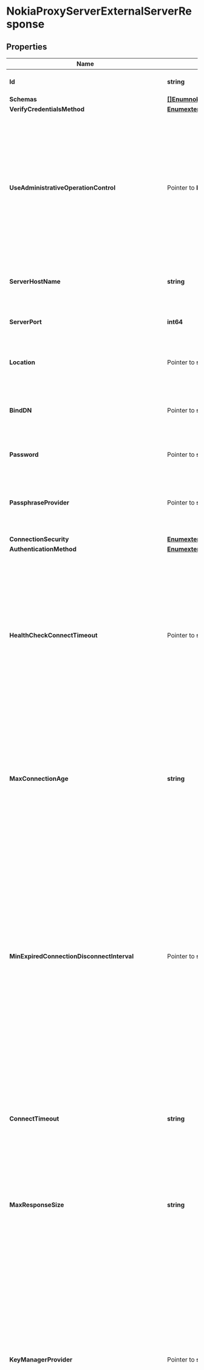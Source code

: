 # NokiaProxyServerExternalServerResponse

## Properties

Name | Type | Description | Notes
------------ | ------------- | ------------- | -------------
**Id** | **string** | Name of the External Server | 
**Schemas** | [**[]EnumnokiaProxyServerExternalServerSchemaUrn**](EnumnokiaProxyServerExternalServerSchemaUrn.md) |  | 
**VerifyCredentialsMethod** | [**EnumexternalServerVerifyCredentialsMethodProp**](EnumexternalServerVerifyCredentialsMethodProp.md) |  | 
**UseAdministrativeOperationControl** | Pointer to **bool** | Indicates whether to include the administrative operation request control in requests sent to this server which are intended for administrative operations (e.g., health checking) rather than requests directly from clients. | [optional] 
**ServerHostName** | **string** | The host name or IP address of the target LDAP server. | 
**ServerPort** | **int64** | The port number on which the server listens for requests. | 
**Location** | Pointer to **string** | Specifies the location for the LDAP External Server. | [optional] 
**BindDN** | Pointer to **string** | The DN to use to bind to the target LDAP server if simple authentication is required. | [optional] 
**Password** | Pointer to **string** | The login password for the specified user. | [optional] 
**PassphraseProvider** | Pointer to **string** | The passphrase provider to use to obtain the login password for the specified user. | [optional] 
**ConnectionSecurity** | [**EnumexternalServerConnectionSecurityProp**](EnumexternalServerConnectionSecurityProp.md) |  | 
**AuthenticationMethod** | [**EnumexternalServerNokiaProxyServerAuthenticationMethodProp**](EnumexternalServerNokiaProxyServerAuthenticationMethodProp.md) |  | 
**HealthCheckConnectTimeout** | Pointer to **string** | Specifies the maximum length of time to wait for a connection to be established for the purpose of performing a health check. If the connection cannot be established within this length of time, the server will be classified as unavailable. | [optional] 
**MaxConnectionAge** | **string** | Specifies the maximum length of time that connections to this server should be allowed to remain established before being closed and replaced with newly-established connections. | 
**MinExpiredConnectionDisconnectInterval** | Pointer to **string** | Specifies the minimum length of time that should pass between connection closures as a result of the connections being established for longer than the maximum connection age. This may help avoid cases in which a large number of connections are closed and re-established in a short period of time because of the maximum connection age. | [optional] 
**ConnectTimeout** | **string** | Specifies the maximum length of time to wait for a connection to be established before giving up and considering the server unavailable. | 
**MaxResponseSize** | **string** | Specifies the maximum response size that should be supported for messages received from the LDAP external server. | 
**KeyManagerProvider** | Pointer to **string** | The key manager provider to use if SSL or StartTLS is to be used for connection-level security. When specifying a value for this property (except when using the Null key manager provider) you must ensure that the external server trusts this server&#39;s public certificate by adding this server&#39;s public certificate to the external server&#39;s trust store. | [optional] 
**TrustManagerProvider** | Pointer to **string** | The trust manager provider to use if SSL or StartTLS is to be used for connection-level security. | [optional] 
**InitialConnections** | Pointer to **int64** | The number of connections to initially establish to the LDAP external server. A value of zero indicates that the number of connections should be dynamically based on the number of available worker threads. This will be ignored when using a thread-local connection pool. | [optional] 
**MaxConnections** | Pointer to **int64** | The maximum number of concurrent connections to maintain for the LDAP external server. A value of zero indicates that the number of connections should be dynamically based on the number of available worker threads. This will be ignored when using a thread-local connection pool. | [optional] 
**DefunctConnectionResultCode** | Pointer to [**[]EnumexternalServerDefunctConnectionResultCodeProp**](EnumexternalServerDefunctConnectionResultCodeProp.md) |  | [optional] 
**AbandonOnTimeout** | Pointer to **bool** | Indicates whether to send an abandon request for an operation for which a response timeout is encountered. A request which has timed out on one server may be retried on another server regardless of whether an abandon request is sent, but if the initial attempt is not abandoned then a long-running operation may unnecessarily continue to consume processing resources on the initial server. | [optional] 
**Description** | Pointer to **string** | A description for this External Server | [optional] 
**Meta** | Pointer to [**MetaMeta**](MetaMeta.md) |  | [optional] 
**Urnpingidentityschemasconfigurationmessages20** | Pointer to [**MetaUrnPingidentitySchemasConfigurationMessages20**](MetaUrnPingidentitySchemasConfigurationMessages20.md) |  | [optional] 

## Methods

### NewNokiaProxyServerExternalServerResponse

`func NewNokiaProxyServerExternalServerResponse(id string, schemas []EnumnokiaProxyServerExternalServerSchemaUrn, verifyCredentialsMethod EnumexternalServerVerifyCredentialsMethodProp, serverHostName string, serverPort int64, connectionSecurity EnumexternalServerConnectionSecurityProp, authenticationMethod EnumexternalServerNokiaProxyServerAuthenticationMethodProp, maxConnectionAge string, connectTimeout string, maxResponseSize string, ) *NokiaProxyServerExternalServerResponse`

NewNokiaProxyServerExternalServerResponse instantiates a new NokiaProxyServerExternalServerResponse object
This constructor will assign default values to properties that have it defined,
and makes sure properties required by API are set, but the set of arguments
will change when the set of required properties is changed

### NewNokiaProxyServerExternalServerResponseWithDefaults

`func NewNokiaProxyServerExternalServerResponseWithDefaults() *NokiaProxyServerExternalServerResponse`

NewNokiaProxyServerExternalServerResponseWithDefaults instantiates a new NokiaProxyServerExternalServerResponse object
This constructor will only assign default values to properties that have it defined,
but it doesn't guarantee that properties required by API are set

### GetId

`func (o *NokiaProxyServerExternalServerResponse) GetId() string`

GetId returns the Id field if non-nil, zero value otherwise.

### GetIdOk

`func (o *NokiaProxyServerExternalServerResponse) GetIdOk() (*string, bool)`

GetIdOk returns a tuple with the Id field if it's non-nil, zero value otherwise
and a boolean to check if the value has been set.

### SetId

`func (o *NokiaProxyServerExternalServerResponse) SetId(v string)`

SetId sets Id field to given value.


### GetSchemas

`func (o *NokiaProxyServerExternalServerResponse) GetSchemas() []EnumnokiaProxyServerExternalServerSchemaUrn`

GetSchemas returns the Schemas field if non-nil, zero value otherwise.

### GetSchemasOk

`func (o *NokiaProxyServerExternalServerResponse) GetSchemasOk() (*[]EnumnokiaProxyServerExternalServerSchemaUrn, bool)`

GetSchemasOk returns a tuple with the Schemas field if it's non-nil, zero value otherwise
and a boolean to check if the value has been set.

### SetSchemas

`func (o *NokiaProxyServerExternalServerResponse) SetSchemas(v []EnumnokiaProxyServerExternalServerSchemaUrn)`

SetSchemas sets Schemas field to given value.


### GetVerifyCredentialsMethod

`func (o *NokiaProxyServerExternalServerResponse) GetVerifyCredentialsMethod() EnumexternalServerVerifyCredentialsMethodProp`

GetVerifyCredentialsMethod returns the VerifyCredentialsMethod field if non-nil, zero value otherwise.

### GetVerifyCredentialsMethodOk

`func (o *NokiaProxyServerExternalServerResponse) GetVerifyCredentialsMethodOk() (*EnumexternalServerVerifyCredentialsMethodProp, bool)`

GetVerifyCredentialsMethodOk returns a tuple with the VerifyCredentialsMethod field if it's non-nil, zero value otherwise
and a boolean to check if the value has been set.

### SetVerifyCredentialsMethod

`func (o *NokiaProxyServerExternalServerResponse) SetVerifyCredentialsMethod(v EnumexternalServerVerifyCredentialsMethodProp)`

SetVerifyCredentialsMethod sets VerifyCredentialsMethod field to given value.


### GetUseAdministrativeOperationControl

`func (o *NokiaProxyServerExternalServerResponse) GetUseAdministrativeOperationControl() bool`

GetUseAdministrativeOperationControl returns the UseAdministrativeOperationControl field if non-nil, zero value otherwise.

### GetUseAdministrativeOperationControlOk

`func (o *NokiaProxyServerExternalServerResponse) GetUseAdministrativeOperationControlOk() (*bool, bool)`

GetUseAdministrativeOperationControlOk returns a tuple with the UseAdministrativeOperationControl field if it's non-nil, zero value otherwise
and a boolean to check if the value has been set.

### SetUseAdministrativeOperationControl

`func (o *NokiaProxyServerExternalServerResponse) SetUseAdministrativeOperationControl(v bool)`

SetUseAdministrativeOperationControl sets UseAdministrativeOperationControl field to given value.

### HasUseAdministrativeOperationControl

`func (o *NokiaProxyServerExternalServerResponse) HasUseAdministrativeOperationControl() bool`

HasUseAdministrativeOperationControl returns a boolean if a field has been set.

### GetServerHostName

`func (o *NokiaProxyServerExternalServerResponse) GetServerHostName() string`

GetServerHostName returns the ServerHostName field if non-nil, zero value otherwise.

### GetServerHostNameOk

`func (o *NokiaProxyServerExternalServerResponse) GetServerHostNameOk() (*string, bool)`

GetServerHostNameOk returns a tuple with the ServerHostName field if it's non-nil, zero value otherwise
and a boolean to check if the value has been set.

### SetServerHostName

`func (o *NokiaProxyServerExternalServerResponse) SetServerHostName(v string)`

SetServerHostName sets ServerHostName field to given value.


### GetServerPort

`func (o *NokiaProxyServerExternalServerResponse) GetServerPort() int64`

GetServerPort returns the ServerPort field if non-nil, zero value otherwise.

### GetServerPortOk

`func (o *NokiaProxyServerExternalServerResponse) GetServerPortOk() (*int64, bool)`

GetServerPortOk returns a tuple with the ServerPort field if it's non-nil, zero value otherwise
and a boolean to check if the value has been set.

### SetServerPort

`func (o *NokiaProxyServerExternalServerResponse) SetServerPort(v int64)`

SetServerPort sets ServerPort field to given value.


### GetLocation

`func (o *NokiaProxyServerExternalServerResponse) GetLocation() string`

GetLocation returns the Location field if non-nil, zero value otherwise.

### GetLocationOk

`func (o *NokiaProxyServerExternalServerResponse) GetLocationOk() (*string, bool)`

GetLocationOk returns a tuple with the Location field if it's non-nil, zero value otherwise
and a boolean to check if the value has been set.

### SetLocation

`func (o *NokiaProxyServerExternalServerResponse) SetLocation(v string)`

SetLocation sets Location field to given value.

### HasLocation

`func (o *NokiaProxyServerExternalServerResponse) HasLocation() bool`

HasLocation returns a boolean if a field has been set.

### GetBindDN

`func (o *NokiaProxyServerExternalServerResponse) GetBindDN() string`

GetBindDN returns the BindDN field if non-nil, zero value otherwise.

### GetBindDNOk

`func (o *NokiaProxyServerExternalServerResponse) GetBindDNOk() (*string, bool)`

GetBindDNOk returns a tuple with the BindDN field if it's non-nil, zero value otherwise
and a boolean to check if the value has been set.

### SetBindDN

`func (o *NokiaProxyServerExternalServerResponse) SetBindDN(v string)`

SetBindDN sets BindDN field to given value.

### HasBindDN

`func (o *NokiaProxyServerExternalServerResponse) HasBindDN() bool`

HasBindDN returns a boolean if a field has been set.

### GetPassword

`func (o *NokiaProxyServerExternalServerResponse) GetPassword() string`

GetPassword returns the Password field if non-nil, zero value otherwise.

### GetPasswordOk

`func (o *NokiaProxyServerExternalServerResponse) GetPasswordOk() (*string, bool)`

GetPasswordOk returns a tuple with the Password field if it's non-nil, zero value otherwise
and a boolean to check if the value has been set.

### SetPassword

`func (o *NokiaProxyServerExternalServerResponse) SetPassword(v string)`

SetPassword sets Password field to given value.

### HasPassword

`func (o *NokiaProxyServerExternalServerResponse) HasPassword() bool`

HasPassword returns a boolean if a field has been set.

### GetPassphraseProvider

`func (o *NokiaProxyServerExternalServerResponse) GetPassphraseProvider() string`

GetPassphraseProvider returns the PassphraseProvider field if non-nil, zero value otherwise.

### GetPassphraseProviderOk

`func (o *NokiaProxyServerExternalServerResponse) GetPassphraseProviderOk() (*string, bool)`

GetPassphraseProviderOk returns a tuple with the PassphraseProvider field if it's non-nil, zero value otherwise
and a boolean to check if the value has been set.

### SetPassphraseProvider

`func (o *NokiaProxyServerExternalServerResponse) SetPassphraseProvider(v string)`

SetPassphraseProvider sets PassphraseProvider field to given value.

### HasPassphraseProvider

`func (o *NokiaProxyServerExternalServerResponse) HasPassphraseProvider() bool`

HasPassphraseProvider returns a boolean if a field has been set.

### GetConnectionSecurity

`func (o *NokiaProxyServerExternalServerResponse) GetConnectionSecurity() EnumexternalServerConnectionSecurityProp`

GetConnectionSecurity returns the ConnectionSecurity field if non-nil, zero value otherwise.

### GetConnectionSecurityOk

`func (o *NokiaProxyServerExternalServerResponse) GetConnectionSecurityOk() (*EnumexternalServerConnectionSecurityProp, bool)`

GetConnectionSecurityOk returns a tuple with the ConnectionSecurity field if it's non-nil, zero value otherwise
and a boolean to check if the value has been set.

### SetConnectionSecurity

`func (o *NokiaProxyServerExternalServerResponse) SetConnectionSecurity(v EnumexternalServerConnectionSecurityProp)`

SetConnectionSecurity sets ConnectionSecurity field to given value.


### GetAuthenticationMethod

`func (o *NokiaProxyServerExternalServerResponse) GetAuthenticationMethod() EnumexternalServerNokiaProxyServerAuthenticationMethodProp`

GetAuthenticationMethod returns the AuthenticationMethod field if non-nil, zero value otherwise.

### GetAuthenticationMethodOk

`func (o *NokiaProxyServerExternalServerResponse) GetAuthenticationMethodOk() (*EnumexternalServerNokiaProxyServerAuthenticationMethodProp, bool)`

GetAuthenticationMethodOk returns a tuple with the AuthenticationMethod field if it's non-nil, zero value otherwise
and a boolean to check if the value has been set.

### SetAuthenticationMethod

`func (o *NokiaProxyServerExternalServerResponse) SetAuthenticationMethod(v EnumexternalServerNokiaProxyServerAuthenticationMethodProp)`

SetAuthenticationMethod sets AuthenticationMethod field to given value.


### GetHealthCheckConnectTimeout

`func (o *NokiaProxyServerExternalServerResponse) GetHealthCheckConnectTimeout() string`

GetHealthCheckConnectTimeout returns the HealthCheckConnectTimeout field if non-nil, zero value otherwise.

### GetHealthCheckConnectTimeoutOk

`func (o *NokiaProxyServerExternalServerResponse) GetHealthCheckConnectTimeoutOk() (*string, bool)`

GetHealthCheckConnectTimeoutOk returns a tuple with the HealthCheckConnectTimeout field if it's non-nil, zero value otherwise
and a boolean to check if the value has been set.

### SetHealthCheckConnectTimeout

`func (o *NokiaProxyServerExternalServerResponse) SetHealthCheckConnectTimeout(v string)`

SetHealthCheckConnectTimeout sets HealthCheckConnectTimeout field to given value.

### HasHealthCheckConnectTimeout

`func (o *NokiaProxyServerExternalServerResponse) HasHealthCheckConnectTimeout() bool`

HasHealthCheckConnectTimeout returns a boolean if a field has been set.

### GetMaxConnectionAge

`func (o *NokiaProxyServerExternalServerResponse) GetMaxConnectionAge() string`

GetMaxConnectionAge returns the MaxConnectionAge field if non-nil, zero value otherwise.

### GetMaxConnectionAgeOk

`func (o *NokiaProxyServerExternalServerResponse) GetMaxConnectionAgeOk() (*string, bool)`

GetMaxConnectionAgeOk returns a tuple with the MaxConnectionAge field if it's non-nil, zero value otherwise
and a boolean to check if the value has been set.

### SetMaxConnectionAge

`func (o *NokiaProxyServerExternalServerResponse) SetMaxConnectionAge(v string)`

SetMaxConnectionAge sets MaxConnectionAge field to given value.


### GetMinExpiredConnectionDisconnectInterval

`func (o *NokiaProxyServerExternalServerResponse) GetMinExpiredConnectionDisconnectInterval() string`

GetMinExpiredConnectionDisconnectInterval returns the MinExpiredConnectionDisconnectInterval field if non-nil, zero value otherwise.

### GetMinExpiredConnectionDisconnectIntervalOk

`func (o *NokiaProxyServerExternalServerResponse) GetMinExpiredConnectionDisconnectIntervalOk() (*string, bool)`

GetMinExpiredConnectionDisconnectIntervalOk returns a tuple with the MinExpiredConnectionDisconnectInterval field if it's non-nil, zero value otherwise
and a boolean to check if the value has been set.

### SetMinExpiredConnectionDisconnectInterval

`func (o *NokiaProxyServerExternalServerResponse) SetMinExpiredConnectionDisconnectInterval(v string)`

SetMinExpiredConnectionDisconnectInterval sets MinExpiredConnectionDisconnectInterval field to given value.

### HasMinExpiredConnectionDisconnectInterval

`func (o *NokiaProxyServerExternalServerResponse) HasMinExpiredConnectionDisconnectInterval() bool`

HasMinExpiredConnectionDisconnectInterval returns a boolean if a field has been set.

### GetConnectTimeout

`func (o *NokiaProxyServerExternalServerResponse) GetConnectTimeout() string`

GetConnectTimeout returns the ConnectTimeout field if non-nil, zero value otherwise.

### GetConnectTimeoutOk

`func (o *NokiaProxyServerExternalServerResponse) GetConnectTimeoutOk() (*string, bool)`

GetConnectTimeoutOk returns a tuple with the ConnectTimeout field if it's non-nil, zero value otherwise
and a boolean to check if the value has been set.

### SetConnectTimeout

`func (o *NokiaProxyServerExternalServerResponse) SetConnectTimeout(v string)`

SetConnectTimeout sets ConnectTimeout field to given value.


### GetMaxResponseSize

`func (o *NokiaProxyServerExternalServerResponse) GetMaxResponseSize() string`

GetMaxResponseSize returns the MaxResponseSize field if non-nil, zero value otherwise.

### GetMaxResponseSizeOk

`func (o *NokiaProxyServerExternalServerResponse) GetMaxResponseSizeOk() (*string, bool)`

GetMaxResponseSizeOk returns a tuple with the MaxResponseSize field if it's non-nil, zero value otherwise
and a boolean to check if the value has been set.

### SetMaxResponseSize

`func (o *NokiaProxyServerExternalServerResponse) SetMaxResponseSize(v string)`

SetMaxResponseSize sets MaxResponseSize field to given value.


### GetKeyManagerProvider

`func (o *NokiaProxyServerExternalServerResponse) GetKeyManagerProvider() string`

GetKeyManagerProvider returns the KeyManagerProvider field if non-nil, zero value otherwise.

### GetKeyManagerProviderOk

`func (o *NokiaProxyServerExternalServerResponse) GetKeyManagerProviderOk() (*string, bool)`

GetKeyManagerProviderOk returns a tuple with the KeyManagerProvider field if it's non-nil, zero value otherwise
and a boolean to check if the value has been set.

### SetKeyManagerProvider

`func (o *NokiaProxyServerExternalServerResponse) SetKeyManagerProvider(v string)`

SetKeyManagerProvider sets KeyManagerProvider field to given value.

### HasKeyManagerProvider

`func (o *NokiaProxyServerExternalServerResponse) HasKeyManagerProvider() bool`

HasKeyManagerProvider returns a boolean if a field has been set.

### GetTrustManagerProvider

`func (o *NokiaProxyServerExternalServerResponse) GetTrustManagerProvider() string`

GetTrustManagerProvider returns the TrustManagerProvider field if non-nil, zero value otherwise.

### GetTrustManagerProviderOk

`func (o *NokiaProxyServerExternalServerResponse) GetTrustManagerProviderOk() (*string, bool)`

GetTrustManagerProviderOk returns a tuple with the TrustManagerProvider field if it's non-nil, zero value otherwise
and a boolean to check if the value has been set.

### SetTrustManagerProvider

`func (o *NokiaProxyServerExternalServerResponse) SetTrustManagerProvider(v string)`

SetTrustManagerProvider sets TrustManagerProvider field to given value.

### HasTrustManagerProvider

`func (o *NokiaProxyServerExternalServerResponse) HasTrustManagerProvider() bool`

HasTrustManagerProvider returns a boolean if a field has been set.

### GetInitialConnections

`func (o *NokiaProxyServerExternalServerResponse) GetInitialConnections() int64`

GetInitialConnections returns the InitialConnections field if non-nil, zero value otherwise.

### GetInitialConnectionsOk

`func (o *NokiaProxyServerExternalServerResponse) GetInitialConnectionsOk() (*int64, bool)`

GetInitialConnectionsOk returns a tuple with the InitialConnections field if it's non-nil, zero value otherwise
and a boolean to check if the value has been set.

### SetInitialConnections

`func (o *NokiaProxyServerExternalServerResponse) SetInitialConnections(v int64)`

SetInitialConnections sets InitialConnections field to given value.

### HasInitialConnections

`func (o *NokiaProxyServerExternalServerResponse) HasInitialConnections() bool`

HasInitialConnections returns a boolean if a field has been set.

### GetMaxConnections

`func (o *NokiaProxyServerExternalServerResponse) GetMaxConnections() int64`

GetMaxConnections returns the MaxConnections field if non-nil, zero value otherwise.

### GetMaxConnectionsOk

`func (o *NokiaProxyServerExternalServerResponse) GetMaxConnectionsOk() (*int64, bool)`

GetMaxConnectionsOk returns a tuple with the MaxConnections field if it's non-nil, zero value otherwise
and a boolean to check if the value has been set.

### SetMaxConnections

`func (o *NokiaProxyServerExternalServerResponse) SetMaxConnections(v int64)`

SetMaxConnections sets MaxConnections field to given value.

### HasMaxConnections

`func (o *NokiaProxyServerExternalServerResponse) HasMaxConnections() bool`

HasMaxConnections returns a boolean if a field has been set.

### GetDefunctConnectionResultCode

`func (o *NokiaProxyServerExternalServerResponse) GetDefunctConnectionResultCode() []EnumexternalServerDefunctConnectionResultCodeProp`

GetDefunctConnectionResultCode returns the DefunctConnectionResultCode field if non-nil, zero value otherwise.

### GetDefunctConnectionResultCodeOk

`func (o *NokiaProxyServerExternalServerResponse) GetDefunctConnectionResultCodeOk() (*[]EnumexternalServerDefunctConnectionResultCodeProp, bool)`

GetDefunctConnectionResultCodeOk returns a tuple with the DefunctConnectionResultCode field if it's non-nil, zero value otherwise
and a boolean to check if the value has been set.

### SetDefunctConnectionResultCode

`func (o *NokiaProxyServerExternalServerResponse) SetDefunctConnectionResultCode(v []EnumexternalServerDefunctConnectionResultCodeProp)`

SetDefunctConnectionResultCode sets DefunctConnectionResultCode field to given value.

### HasDefunctConnectionResultCode

`func (o *NokiaProxyServerExternalServerResponse) HasDefunctConnectionResultCode() bool`

HasDefunctConnectionResultCode returns a boolean if a field has been set.

### GetAbandonOnTimeout

`func (o *NokiaProxyServerExternalServerResponse) GetAbandonOnTimeout() bool`

GetAbandonOnTimeout returns the AbandonOnTimeout field if non-nil, zero value otherwise.

### GetAbandonOnTimeoutOk

`func (o *NokiaProxyServerExternalServerResponse) GetAbandonOnTimeoutOk() (*bool, bool)`

GetAbandonOnTimeoutOk returns a tuple with the AbandonOnTimeout field if it's non-nil, zero value otherwise
and a boolean to check if the value has been set.

### SetAbandonOnTimeout

`func (o *NokiaProxyServerExternalServerResponse) SetAbandonOnTimeout(v bool)`

SetAbandonOnTimeout sets AbandonOnTimeout field to given value.

### HasAbandonOnTimeout

`func (o *NokiaProxyServerExternalServerResponse) HasAbandonOnTimeout() bool`

HasAbandonOnTimeout returns a boolean if a field has been set.

### GetDescription

`func (o *NokiaProxyServerExternalServerResponse) GetDescription() string`

GetDescription returns the Description field if non-nil, zero value otherwise.

### GetDescriptionOk

`func (o *NokiaProxyServerExternalServerResponse) GetDescriptionOk() (*string, bool)`

GetDescriptionOk returns a tuple with the Description field if it's non-nil, zero value otherwise
and a boolean to check if the value has been set.

### SetDescription

`func (o *NokiaProxyServerExternalServerResponse) SetDescription(v string)`

SetDescription sets Description field to given value.

### HasDescription

`func (o *NokiaProxyServerExternalServerResponse) HasDescription() bool`

HasDescription returns a boolean if a field has been set.

### GetMeta

`func (o *NokiaProxyServerExternalServerResponse) GetMeta() MetaMeta`

GetMeta returns the Meta field if non-nil, zero value otherwise.

### GetMetaOk

`func (o *NokiaProxyServerExternalServerResponse) GetMetaOk() (*MetaMeta, bool)`

GetMetaOk returns a tuple with the Meta field if it's non-nil, zero value otherwise
and a boolean to check if the value has been set.

### SetMeta

`func (o *NokiaProxyServerExternalServerResponse) SetMeta(v MetaMeta)`

SetMeta sets Meta field to given value.

### HasMeta

`func (o *NokiaProxyServerExternalServerResponse) HasMeta() bool`

HasMeta returns a boolean if a field has been set.

### GetUrnpingidentityschemasconfigurationmessages20

`func (o *NokiaProxyServerExternalServerResponse) GetUrnpingidentityschemasconfigurationmessages20() MetaUrnPingidentitySchemasConfigurationMessages20`

GetUrnpingidentityschemasconfigurationmessages20 returns the Urnpingidentityschemasconfigurationmessages20 field if non-nil, zero value otherwise.

### GetUrnpingidentityschemasconfigurationmessages20Ok

`func (o *NokiaProxyServerExternalServerResponse) GetUrnpingidentityschemasconfigurationmessages20Ok() (*MetaUrnPingidentitySchemasConfigurationMessages20, bool)`

GetUrnpingidentityschemasconfigurationmessages20Ok returns a tuple with the Urnpingidentityschemasconfigurationmessages20 field if it's non-nil, zero value otherwise
and a boolean to check if the value has been set.

### SetUrnpingidentityschemasconfigurationmessages20

`func (o *NokiaProxyServerExternalServerResponse) SetUrnpingidentityschemasconfigurationmessages20(v MetaUrnPingidentitySchemasConfigurationMessages20)`

SetUrnpingidentityschemasconfigurationmessages20 sets Urnpingidentityschemasconfigurationmessages20 field to given value.

### HasUrnpingidentityschemasconfigurationmessages20

`func (o *NokiaProxyServerExternalServerResponse) HasUrnpingidentityschemasconfigurationmessages20() bool`

HasUrnpingidentityschemasconfigurationmessages20 returns a boolean if a field has been set.


[[Back to Model list]](../README.md#documentation-for-models) [[Back to API list]](../README.md#documentation-for-api-endpoints) [[Back to README]](../README.md)


